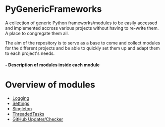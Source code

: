 # PyGenericFrameworks

A collection of generic Python frameworks/modules to be easily accessed and implemented accross various projects without having to re-write them. A place to congregate them all.

The aim of the repository is to serve as a base to come and collect modules for the different projects and be able to quickly set them up and adapt them to each project's needs.

#### - Description of modules inside each module

# Overview of modules

- [Logging](https://github.com/r0fld4nc3/PyGenericFrameworks/tree/main/Frameworks/Logging)
- [Settings](https://github.com/r0fld4nc3/PyGenericFrameworks/tree/main/Frameworks/Settings)
- [Singleton](https://github.com/r0fld4nc3/PyGenericFrameworks/tree/main/Frameworks/Singleton)
- [ThreadedTasks](https://github.com/r0fld4nc3/PyGenericFrameworks/tree/main/Frameworks/ThreadedTasks)
- [GitHub Updater/Checker](https://github.com/r0fld4nc3/PyGenericFrameworks/tree/main/Frameworks/Updater)
